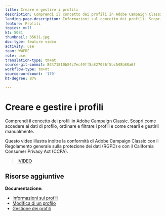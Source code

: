 ```yaml
---
title: Creare e gestire i profili
description: Comprendi il concetto dei profili in Adobe Campaign Classic. Scopri come accedere ai dati di profilo, ordinare e filtrare i profili e come crearli e gestirli manualmente. Questo video illustra inoltre la conformità di Adobe Campaign Classic con il Regolamento generale sulla protezione dei dati (RGPD) e con il California Consumer Privacy Act (CCPA).
landing-page-description: Informazioni sul concetto dei profili. Scopri come accedere ai dati di profilo, ordinare e filtrare i profili e come crearli e gestirli manualmente. Informazioni su RGPD e CCPA.
feature: Profili
topics: null
kt: 5081
thumbnail: 35611.jpg
doc-type: feature video
activity: use
team: WWFRE
role: user
translation-type: tm+mt
source-git-commit: 84471810b84c7ec49ff5a827036f5bc548b88a6f
workflow-type: tm+mt
source-wordcount: '170'
ht-degree: 87%

---
```



# Creare e gestire i profili

Comprendi il concetto dei profili in Adobe Campaign Classic. Scopri come accedere ai dati di profilo, ordinare e filtrare i profili e come crearli e gestirli manualmente.

Questo video illustra inoltre la conformità di Adobe Campaign Classic con il Regolamento generale sulla protezione dei dati (RGPD) e con il California Consumer Privacy Act (CCPA).

>[!VIDEO](https://video.tv.adobe.com/v/35611?quality=12)

## Risorse aggiuntive

**Documentazione:**

* [Informazioni sui profili](https://docs.adobe.com/content/help/it-IT/campaign-classic/using/getting-started/profile-management/about-profiles.html)
* [Modifica di un profilo](https://docs.adobe.com/content/help/en/campaign-classic/using/getting-started/profile-management/editing-a-profile.html)
* [Gestione dei profili](https://docs.adobe.com/content/help/en/campaign-classic/using/getting-started/profile-management/adding-profiles.html)

